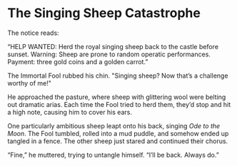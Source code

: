 # The Singing Sheep Catastrophe

The notice reads:

“HELP WANTED: Herd the royal singing sheep back to the castle before sunset. Warning: Sheep are prone to random operatic performances. Payment: three gold coins and a golden carrot.”

The Immortal Fool rubbed his chin. "Singing sheep? Now that’s a challenge worthy of me!"

He approached the pasture, where sheep with glittering wool were belting out dramatic arias. Each time the Fool tried to herd them, they’d stop and hit a high note, causing him to cover his ears. 

One particularly ambitious sheep leapt onto his back, singing *Ode to the Moon*. The Fool tumbled, rolled into a mud puddle, and somehow ended up tangled in a fence. The other sheep just stared and continued their chorus.

“Fine,” he muttered, trying to untangle himself. “I’ll be back. Always do.”
